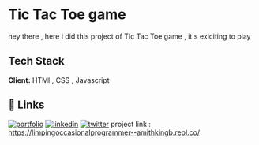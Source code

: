 
# Tic Tac Toe game 

hey there , here i did this project of TIc Tac Toe game , it's exiciting to play 



## Tech Stack

**Client:** HTMl , CSS , Javascript


## 🔗 Links
[![portfolio](https://img.shields.io/badge/my_portfolio-000?style=for-the-badge&logo=ko-fi&logoColor=white)](https://katherineoelsner.com/)
[![linkedin](https://img.shields.io/badge/linkedin-0A66C2?style=for-the-badge&logo=linkedin&logoColor=white)](https://www.linkedin.com/)
[![twitter](https://img.shields.io/badge/twitter-1DA1F2?style=for-the-badge&logo=twitter&logoColor=white)](https://twitter.com/)
project link : https://limpingoccasionalprogrammer--amithkingb.repl.co/
